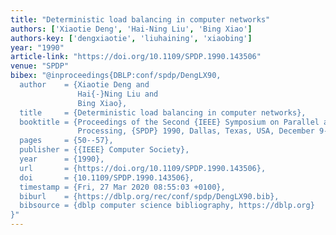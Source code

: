 ```yaml
---
title: "Deterministic load balancing in computer networks"
authors: ['Xiaotie Deng', 'Hai-Ning Liu', 'Bing Xiao']
authors-key: ['dengxiaotie', 'liuhaining', 'xiaobing']
year: "1990"
article-link: "https://doi.org/10.1109/SPDP.1990.143506"
venue: "SPDP"
bibex: "@inproceedings{DBLP:conf/spdp/DengLX90,
  author    = {Xiaotie Deng and
               Hai{-}Ning Liu and
               Bing Xiao},
  title     = {Deterministic load balancing in computer networks},
  booktitle = {Proceedings of the Second {IEEE} Symposium on Parallel and Distributed
               Processing, {SPDP} 1990, Dallas, Texas, USA, December 9-13, 1990},
  pages     = {50--57},
  publisher = {{IEEE} Computer Society},
  year      = {1990},
  url       = {https://doi.org/10.1109/SPDP.1990.143506},
  doi       = {10.1109/SPDP.1990.143506},
  timestamp = {Fri, 27 Mar 2020 08:55:03 +0100},
  biburl    = {https://dblp.org/rec/conf/spdp/DengLX90.bib},
  bibsource = {dblp computer science bibliography, https://dblp.org}
}"
---
```

